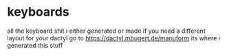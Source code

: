 # keyboards
all the keyboard shit i either generated or made
if you need a different layout for your dactyl go to https://dactyl.mbugert.de/manuform its where i generated this stuff
